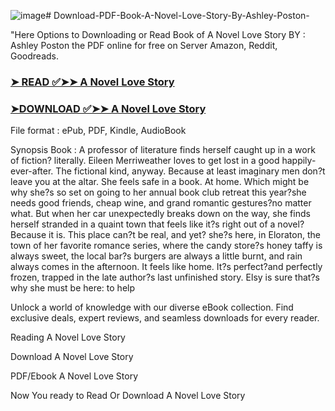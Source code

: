 ![image](https://github.com/user-attachments/assets/eac0968f-564a-4dcd-9f21-e1f279312e41)# Download-PDF-Book-A-Novel-Love-Story-By-Ashley-Poston-

"Here Options to Downloading or Read Book of A Novel Love Story BY : Ashley Poston the PDF online for free on Server Amazon, Reddit, Goodreads.

### [➤ READ ✅➤➤ A Novel Love Story](https://en.ebooksteach.xyz/?book=199261152-a-novel-love-story)
### [➤DOWNLOAD ✅➤➤ A Novel Love Story](https://en.ebooksteach.xyz/?book=199261152-a-novel-love-story)

File format : ePub, PDF, Kindle, AudioBook

Synopsis Book : A professor of literature finds herself caught up in a work of fiction? literally. Eileen Merriweather loves to get lost in a good happily-ever-after. The fictional kind, anyway. Because at least imaginary men don?t leave you at the altar. She feels safe in a book. At home. Which might be why she?s so set on going to her annual book club retreat this year?she needs good friends, cheap wine, and grand romantic gestures?no matter what. But when her car unexpectedly breaks down on the way, she finds herself stranded in a quaint town that feels like it?s right out of a novel? Because it is. This place can?t be real, and yet? she?s here, in Eloraton, the town of her favorite romance series, where the candy store?s honey taffy is always sweet, the local bar?s burgers are always a little burnt, and rain always comes in the afternoon. It feels like home. It?s perfect?and perfectly frozen, trapped in the late author?s last unfinished story. Elsy is sure that?s why she must be here: to help 

Unlock a world of knowledge with our diverse eBook collection. Find exclusive deals, expert reviews, and seamless downloads for every reader.

Reading A Novel Love Story

Download A Novel Love Story

PDF/Ebook A Novel Love Story

Now You ready to Read Or Download A Novel Love Story
